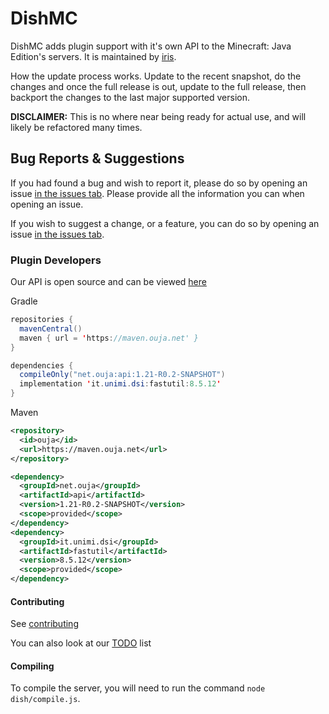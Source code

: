 # DishMC

DishMC adds plugin support with it's own API to the Minecraft: Java Edition's servers. It is maintained by [iris](https://github.com/KaiAF).

How the update process works. Update to the recent snapshot, do the changes and once the full release is out, update to the full release, then backport the changes to the last major supported version.

**DISCLAIMER:** This is no where near being ready for actual use, and will likely be refactored many times.

## Bug Reports & Suggestions

If you had found a bug and wish to report it, please do so by opening an issue [in the issues tab](https://github.com/DishMC/Dish/issues). Please provide all the information you can when opening an issue.

If you wish to suggest a change, or a feature, you can do so by opening an issue [in the issues tab](https://github.com/DishMC/Dish/issues).

### Plugin Developers

Our API is open source and can be viewed [here](https://github.com/DishMC/Dish-API)

Gradle

```java
repositories {
  mavenCentral()
  maven { url = 'https://maven.ouja.net' }
}

dependencies {
  compileOnly("net.ouja:api:1.21-R0.2-SNAPSHOT")
  implementation 'it.unimi.dsi:fastutil:8.5.12'
}
```

Maven

```xml
<repository>
  <id>ouja</id>
  <url>https://maven.ouja.net</url>
</repository>

<dependency>
  <groupId>net.ouja</groupId>
  <artifactId>api</artifactId>
  <version>1.21-R0.2-SNAPSHOT</version>
  <scope>provided</scope>
</dependency>
<dependency>
  <groupId>it.unimi.dsi</groupId>
  <artifactId>fastutil</artifactId>
  <version>8.5.12</version>
  <scope>provided</scope>
</dependency>
```

#### Contributing

See [contributing](./docs/CONTRIBUTING.md)

You can also look at our [TODO](./docs/TODO.md) list

#### Compiling

To compile the server, you will need to run the command `node dish/compile.js`.
